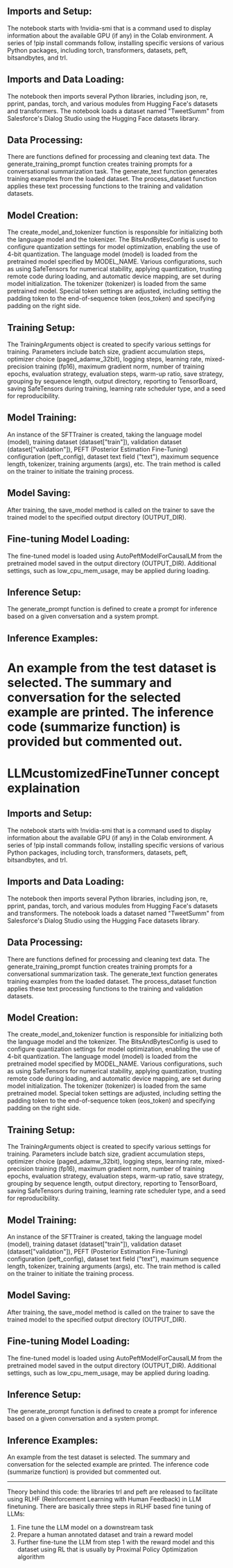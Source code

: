 ## Imports and Setup:

The notebook starts with !nvidia-smi that is a command used to display information about the available GPU (if any) in the Colab environment.
A series of !pip install commands follow, installing specific versions of various Python packages, including torch, transformers, datasets, peft, bitsandbytes, and trl.

## Imports and Data Loading:

The notebook then imports several Python libraries, including json, re, pprint, pandas, torch, and various modules from Hugging Face's datasets and transformers.
The notebook loads a dataset named "TweetSumm" from Salesforce's Dialog Studio using the Hugging Face datasets library.

## Data Processing:

There are functions defined for processing and cleaning text data. The generate_training_prompt function creates training prompts for a conversational summarization task.
The generate_text function generates training examples from the loaded dataset.
The process_dataset function applies these text processing functions to the training and validation datasets.

## Model Creation:
The create_model_and_tokenizer function is responsible for initializing both the language model and the tokenizer.
The BitsAndBytesConfig is used to configure quantization settings for model optimization, enabling the use of 4-bit quantization.
The language model (model) is loaded from the pretrained model specified by MODEL_NAME.
Various configurations, such as using SafeTensors for numerical stability, applying quantization, trusting remote code during loading, and automatic device mapping, are set during model initialization.
The tokenizer (tokenizer) is loaded from the same pretrained model.
Special token settings are adjusted, including setting the padding token to the end-of-sequence token (eos_token) and specifying padding on the right side.

## Training Setup:
The TrainingArguments object is created to specify various settings for training.
Parameters include batch size, gradient accumulation steps, optimizer choice (paged_adamw_32bit), logging steps, learning rate, mixed-precision training (fp16), maximum gradient norm, number of training epochs, evaluation strategy, evaluation steps, warm-up ratio, save strategy, grouping by sequence length, output directory, reporting to TensorBoard, saving SafeTensors during training, learning rate scheduler type, and a seed for reproducibility.


## Model Training:
An instance of the SFTTrainer is created, taking the language model (model), training dataset (dataset["train"]), validation dataset (dataset["validation"]), PEFT (Posterior Estimation Fine-Tuning) configuration (peft_config), dataset text field ("text"), maximum sequence length, tokenizer, training arguments (args), etc.
The train method is called on the trainer to initiate the training process.

## Model Saving:
After training, the save_model method is called on the trainer to save the trained model to the specified output directory (OUTPUT_DIR).

## Fine-tuning Model Loading:
The fine-tuned model is loaded using AutoPeftModelForCausalLM from the pretrained model saved in the output directory (OUTPUT_DIR).
Additional settings, such as low_cpu_mem_usage, may be applied during loading.

##  Inference Setup:
The generate_prompt function is defined to create a prompt for inference based on a given conversation and a system prompt.

## Inference Examples:
An example from the test dataset is selected.
The summary and conversation for the selected example are printed.
The inference code (summarize function) is provided but commented out.
=======
# LLMcustomizedFineTunner concept explaination

## Imports and Setup:

The notebook starts with !nvidia-smi that is a command used to display information about the available GPU (if any) in the Colab environment.
A series of !pip install commands follow, installing specific versions of various Python packages, including torch, transformers, datasets, peft, bitsandbytes, and trl.

## Imports and Data Loading:

The notebook then imports several Python libraries, including json, re, pprint, pandas, torch, and various modules from Hugging Face's datasets and transformers.
The notebook loads a dataset named "TweetSumm" from Salesforce's Dialog Studio using the Hugging Face datasets library.

## Data Processing:

There are functions defined for processing and cleaning text data. The generate_training_prompt function creates training prompts for a conversational summarization task.
The generate_text function generates training examples from the loaded dataset.
The process_dataset function applies these text processing functions to the training and validation datasets.

## Model Creation:
The create_model_and_tokenizer function is responsible for initializing both the language model and the tokenizer.
The BitsAndBytesConfig is used to configure quantization settings for model optimization, enabling the use of 4-bit quantization.
The language model (model) is loaded from the pretrained model specified by MODEL_NAME.
Various configurations, such as using SafeTensors for numerical stability, applying quantization, trusting remote code during loading, and automatic device mapping, are set during model initialization.
The tokenizer (tokenizer) is loaded from the same pretrained model.
Special token settings are adjusted, including setting the padding token to the end-of-sequence token (eos_token) and specifying padding on the right side.

## Training Setup:
The TrainingArguments object is created to specify various settings for training.
Parameters include batch size, gradient accumulation steps, optimizer choice (paged_adamw_32bit), logging steps, learning rate, mixed-precision training (fp16), maximum gradient norm, number of training epochs, evaluation strategy, evaluation steps, warm-up ratio, save strategy, grouping by sequence length, output directory, reporting to TensorBoard, saving SafeTensors during training, learning rate scheduler type, and a seed for reproducibility.


## Model Training:
An instance of the SFTTrainer is created, taking the language model (model), training dataset (dataset["train"]), validation dataset (dataset["validation"]), PEFT (Posterior Estimation Fine-Tuning) configuration (peft_config), dataset text field ("text"), maximum sequence length, tokenizer, training arguments (args), etc.
The train method is called on the trainer to initiate the training process.

## Model Saving:
After training, the save_model method is called on the trainer to save the trained model to the specified output directory (OUTPUT_DIR).

## Fine-tuning Model Loading:
The fine-tuned model is loaded using AutoPeftModelForCausalLM from the pretrained model saved in the output directory (OUTPUT_DIR).
Additional settings, such as low_cpu_mem_usage, may be applied during loading.

##  Inference Setup:
The generate_prompt function is defined to create a prompt for inference based on a given conversation and a system prompt.

## Inference Examples:
An example from the test dataset is selected.
The summary and conversation for the selected example are printed.
The inference code (summarize function) is provided but commented out.


----------------------------------------
Theory behind this code:
the libraries trl and peft are released to facilitate using RLHF (Reinforcement Learning with Human Feedback) in LLM finetuning. There are basically three steps in RLHF based fine tuning of LLMs:
1. Fine tune the LLM model on a downstream task
2. Prepare a human annotated dataset and train a reward model
3. Further fine-tune the LLM from step 1 with the reward model and this dataset using RL that is usually by Proximal Policy Optimization algorithm

   

